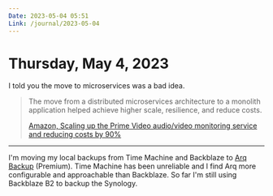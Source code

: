 ```yaml
---
Date: 2023-05-04 05:51
Link: /journal/2023-05-04
---
```


# Thursday, May 4, 2023

I told you the move to microservices was a bad idea. 

> The move from a distributed microservices architecture to a monolith application helped achieve higher scale, resilience, and reduce costs.
> 
> [Amazon, Scaling up the Prime Video audio/video monitoring service and reducing costs by 90%](https://www.primevideotech.com/video-streaming/scaling-up-the-prime-video-audio-video-monitoring-service-and-reducing-costs-by-90)

---

I'm moving my local backups from Time Machine and Backblaze to [Arq Backup](https://www.arqbackup.com/) (Premium). Time Machine has been unreliable and I find Arq more configurable and approachable than Backblaze. So far I'm still using Backblaze B2 to backup the Synology.





